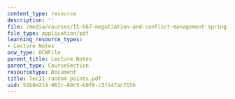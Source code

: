 ```yaml
---
content_type: resource
description: ''
file: /media/courses/15-667-negotiation-and-conflict-management-spring-2001/51b8e214961c89c5b0f8c3f147ac715b_lec11_random_points.pdf
file_type: application/pdf
learning_resource_types:
- Lecture Notes
ocw_type: OCWFile
parent_title: Lecture Notes
parent_type: CourseSection
resourcetype: Document
title: lec11_random_points.pdf
uid: 51b8e214-961c-89c5-b0f8-c3f147ac715b
---
```

